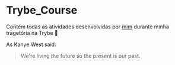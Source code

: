 # Trybe_Course
Contém todas as atividades desenvolvidas por [mim](https://www.linkedin.com/in/brunobartolomeu/) durante minha tragetória na Trybe :rocket:


As Kanye West said:

> We're living the future so
> the present is our past.
